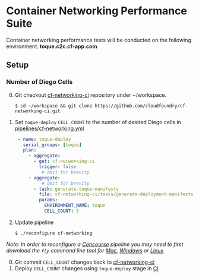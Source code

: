 # Container Networking Performance Suite
Container networking performance tests will be conducted on the following environment: **toque.c2c.cf-app.com**

## Setup
### Number of Diego Cells
0. Git checkout [cf-networking-ci](https://code.cloudfoundry.org/cf-networking-ci) repository under ~/workspace.

    ```
    $ cd ~/workspace && git clone https://github.com/cloudfoundry/cf-networking-ci.git
    ```
0. Set `toque-deploy` `CELL_COUNT` to the number of desired Diego cells in [pipelines/cf-networking.yml](pipelines/cf-networking.yml)
     ```yaml
      - name: toque-deploy
        serial_groups: [toque]
        plan:
          - aggregate:
            - get: cf-networking-ci
              trigger: false
               # omit for brevity
          - aggregate:
               # omit for brevity
            - task: generate-toque-manifests
              file: cf-networking-ci/tasks/generate-deployment-manifests.yml
              params:
                ENVIRONMENT_NAME: toque
                CELL_COUNT: 5
      ```

0.  Update pipeline
    ```
    $ ./reconfigure cf-networking
    ```
*Note: In order to reconfigure a [Concourse](http://concourse.ci) pipeline you may need to first download the `fly` command line tool for [Mac](https://c2c.ci.cf-app.com/api/v1/cli?arch=amd64&platform=darwin), [Windows](https://c2c.ci.cf-app.com/api/v1/cli?arch=amd64&platform=windows) or [Linux](https://c2c.ci.cf-app.com/api/v1/cli?arch=amd64&platform=linux)*

0.  Git commit `CELL_COUNT` changes back to [cf-networking-ci](https://code.cloudfoundry.org/cf-networking-ci)
0.  Deploy `CELL_COUNT` changes using `toque-deploy` stage in [CI](https://c2c.ci.cf-app.com/pipelines/cf-networking/jobs/toque-deploy)
